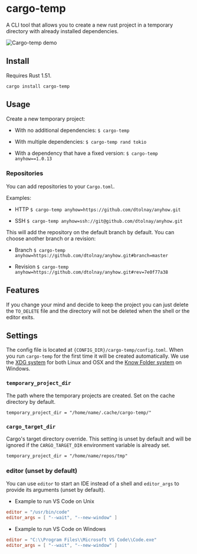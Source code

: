 # cargo-temp

A CLI tool that allows you to create a new rust project in a temporary directory
with already installed dependencies.

![Cargo-temp demo](t-rec.gif)

## Install

Requires Rust 1.51.

`cargo install cargo-temp`

## Usage

Create a new temporary project:

* With no additional dependencies:
    `$ cargo-temp`

* With multiple dependencies:
    `$ cargo-temp rand tokio`

* With a dependency that have a fixed version:
    `$ cargo-temp anyhow==1.0.13`

### Repositories

You can add repositories to your `Cargo.toml`.

Examples:

* HTTP
    `$ cargo-temp anyhow=https://github.com/dtolnay/anyhow.git`

* SSH
    `$ cargo-temp anyhow=ssh://git@github.com/dtolnay/anyhow.git`

This will add the repository on the default branch by default. You can choose
another branch or a revision:

* Branch
    `$ cargo-temp anyhow=https://github.com/dtolnay/anyhow.git#branch=master`

* Revision
    `$ cargo-temp anyhow=https://github.com/dtolnay/anyhow.git#rev=7e0f77a38`

## Features

If you change your mind and decide to keep the project you can just delete the
`TO_DELETE` file and the directory will not be deleted when the shell or the
editor exits.

## Settings

The config file is located at `{CONFIG_DIR}/cargo-temp/config.toml`.
When you run `cargo-temp` for the first time it will be created automatically.
We use the [XDG system](https://docs.rs/xdg/2.2.0/xdg/) for both Linux and OSX
and the [Know Folder system](https://docs.rs/dirs-2/3.0.1/dirs_2/) on Windows.

### `temporary_project_dir`

The path where the temporary projects are created.
Set on the cache directory by default.

`temporary_project_dir = "/home/name/.cache/cargo-temp/"`

### `cargo_target_dir`

Cargo's target directory override.
This setting is unset by default and will be ignored if the `CARGO_TARGET_DIR`
environment variable is already set.

`temporary_project_dir = "/home/name/repos/tmp"`

### editor (unset by default)

You can use `editor` to start an IDE instead of a shell
and `editor_args` to provide its arguments (unset by default).

* Example to run VS Code on Unix

```toml
editor = "/usr/bin/code"
editor_args = [ "--wait", "--new-window" ]
```

* Example to run VS Code on Windows
```toml
editor = "C:\\Program Files\\Microsoft VS Code\\Code.exe"
editor_args = [ "--wait", "--new-window" ]
```
